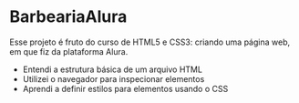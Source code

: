 # BarbeariaAlura
Esse projeto é fruto do curso de HTML5 e CSS3: criando uma página web, em que fiz da plataforma Alura.
- Entendi a estrutura básica de um arquivo HTML
- Utilizei o navegador para inspecionar elementos
- Aprendi a definir estilos para elementos usando o CSS
